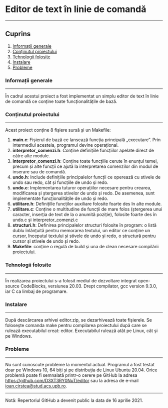 # Editor de text în linie de comandă
***
## Cuprins
1. [Informații generale](#informații-generale)
2. [Conținutul proiectului](#conținutul-proiectului)
3. [Tehnologii folosite](#tehnologii-folosite)
4. [Instalare](#instalare)
5. [Probleme](#probleme)

### Informații generale
***
În cadrul acestui proiect a fost implementat un simplu editor de text în linie de comandă 
ce conține toate funcționalitățile de bază.

### Conținutul proiectului
***
Acest proiect conține 8 fișiere sursă și un Makefile:
1. **main.c**: Fișierul de bază ce lansează funcția principală „executare”. 
Prin intermediul acesteia, programul devine operațional.
2. **interpretor_comenzi.h**: Conține definițiile funcțiilor apelate direct 
de către alte module.
3. **interpretor_comenzi.h**: Conține toate funcțiile cerute în enunțul temei, 
precum și alte funcții ce ajută la interpretarea comenzilor din modul de inserare
sau de comandă.
4. **undo.h**: Include definițiile principalelor funcții ce operează cu stivele
de undo sau redo, cât și funcțiile de undo și redo.
5. **undo.c**: Implementarea tuturor operațiilor necesare pentru crearea, modificarea
și ștergerea stivelor de undo și redo. De asemenea, sunt implementate funcționalitățile
de undo și redo.
6. **utilitare.h**: Definițille funcților auxiliare folosite foarte des în alte module.
7. **utilitare.c**: Conține o multitudine de funcții de mare folos (ștergerea unui caracter,
inserția de text de la o anumită poziție), folosite foarte des în undo.c și 
interpretor_comenzi.c
8. **structuri.h**: Definirea principalelor structuri folosite în program: o listă
dublu înlănțuită pentru memorarea textului, un editor ce conține un cursor, începutul
textului și stivele de undo și redo, o structură pentru cursor și stivele de undo și redo.
9. **Makefile**: conține o regulă de build și una de clean necesare compilării proiectului.

### Tehnologii folosite
***
În realizarea proiectului s-a folosit mediul de dezvoltare integrat open-source CodeBlocks, versiunea 20.03. Drept compilator, gcc version 9.3.0, iar C ca limbaj de programare.

### Instalare
***
După descărcarea arhivei editor.zip, se dezarhivează toate fișierele. Se folosește comanda make pentru compilarea proiectului după care se rulează executabilul creat: editor. Executabilul rulează atât pe Linux, cât și pe Windows.

### Probleme
***
Nu sunt cunoscute probleme la momentul actual. Programul a fost testat doar pe Windows 10, 64 biți și pe distribuția de Linux Ubuntu 20.04. Orice problemă poate fi semnalată printr-o cerere pe GitHub la adresa https://github.com/D3XT3RY0NuT/editor sau la adresa de e-mail ioan.cirstea@stud.acs.upb.ro.
***
Notă: Repertoriul GitHub a devenit public la data de 16 aprilie 2021.
